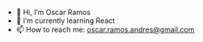 - 👋 Hi, I’m Oscar Ramos
- 🌱 I’m currently learning React
- 📫 How to reach me: oscar.ramos.andres@gmail.com 

<!---
Elchamos64/Elchamos64 is a ✨ special ✨ repository because its `README.md` (this file) appears on your GitHub profile.
You can click the Preview link to take a look at your changes.
--->
